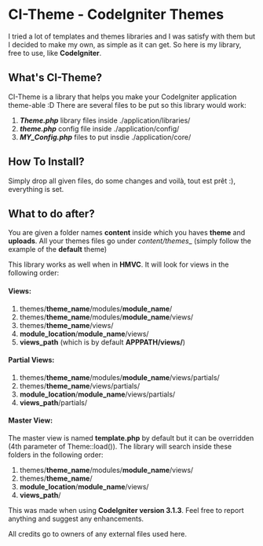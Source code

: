 # CI-Theme - CodeIgniter Themes
I tried a lot of templates and themes libraries and I was satisfy with them but I decided to make my own, as simple as it can get. So here is my library, free to use, like **CodeIgniter**.
## What's CI-Theme?
CI-Theme is a library that helps you make your CodeIgniter application theme-able :D
There are several files to be put so this library would work:
1. **_Theme.php_** library files inside ./application/libraries/
2. **_theme.php_** config file inside ./application/config/
3. **_MY_Config.php_** files to put insdie ./application/core/

## How To Install?
Simply drop all given files, do some changes and voilà, tout est prêt :), everything is set.

## What to do after?
You are given a folder names **content** inside which you haves **theme** and **uploads**. All your themes files go under _content/themes__ (simply follow the example of the **default** theme)

This library works as well when in **HMVC**. It will look for views in the following order:
#### Views:
1. themes/**theme_name**/modules/**module_name**/
2. themes/**theme_name**/modules/**module_name**/views/
3. themes/**theme_name**/views/
4. **module_location**/**module_name**/views/
5. **views_path** (which is by default **APPPATH/views/**)

#### Partial Views:
1. themes/**theme_name**/modules/**module_name**/views/partials/
3. themes/**theme_name**/views/partials/
4. **module_location**/**module_name**/views/partials/
5. **views_path**/partials/

#### Master View:
The master view is named **template.php** by default but it can be overridden (4th parameter of Theme::load()).
The library will search inside these folders in the following order:
1. themes/**theme_name**/modules/**module_name**/views/
2. themes/**theme_name**/
3. **module_location**/**module_name**/views/
4. **views_path**/

This was made when using **CodeIgniter version 3.1.3**. Feel free to report anything and suggest any enhancements.

All credits go to owners of any external files used here.
